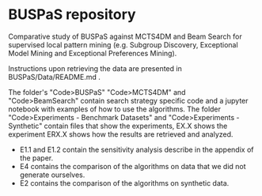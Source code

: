 # BUSPaS repository
Comparative study of BUSPaS against MCTS4DM and Beam Search for supervised local pattern mining (e.g. Subgroup Discovery, Exceptional Model Mining and Exceptional Preferences Mining).

Instructions upon retrieving the data are presented in BUSPaS/Data/README.md .

The folder's "Code>BUSPaS" "Code>MCTS4DM" and "Code>BeamSearch" contain search strategy specific code and a jupyter notebook with examples of how to use the algorithms.
The folder "Code>Experiments - Benchmark Datasets" and "Code>Experiments - Synthetic" contain files that show the experiments, EX.X shows the experiment ERX.X shows how the results are retrieved and analyzed.

- E1.1 and E1.2 contain the sensitivity analysis describe in the appendix of the paper.
- E4 contains the comparison of the algorithms on data that we did not generate ourselves.
- E2 contains the comparison of the algorithms on synthetic data.
